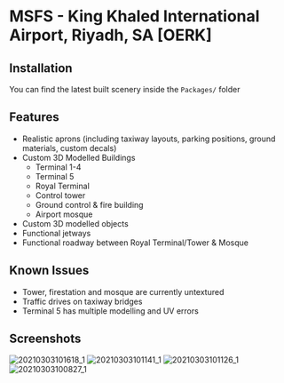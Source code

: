 # MSFS - King Khaled International Airport, Riyadh, SA [OERK]

## Installation

You can find the latest built scenery inside the ```Packages/``` folder

## Features

- Realistic aprons (including taxiway layouts, parking positions, ground materials, custom decals)
- Custom 3D Modelled Buildings
  - Terminal 1-4
  - Terminal 5
  - Royal Terminal
  - Control tower
  - Ground control & fire building
  - Airport mosque
- Custom 3D modelled objects
- Functional jetways
- Functional roadway between Royal Terminal/Tower & Mosque

## Known Issues

- Tower, firestation and mosque are currently untextured
- Traffic drives on taxiway bridges
- Terminal 5 has multiple modelling and UV errors

## Screenshots 

![20210303101618_1](https://user-images.githubusercontent.com/20840437/109768093-869e4000-7c09-11eb-996d-639534522441.jpg)
![20210303101141_1](https://user-images.githubusercontent.com/20840437/109767627-e2b49480-7c08-11eb-9455-21b096f0e5e6.jpg)
![20210303101126_1](https://user-images.githubusercontent.com/20840437/109767637-e516ee80-7c08-11eb-9154-0255065854b4.jpg)
![20210303100827_1](https://user-images.githubusercontent.com/20840437/109767326-6f128780-7c08-11eb-9c83-a217d117b2db.jpg)
